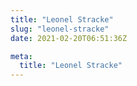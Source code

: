 ```yaml
---
title: "Leonel Stracke"
slug: "leonel-stracke"
date: 2021-02-20T06:51:36Z

meta:
  title: "Leonel Stracke"
---
```


